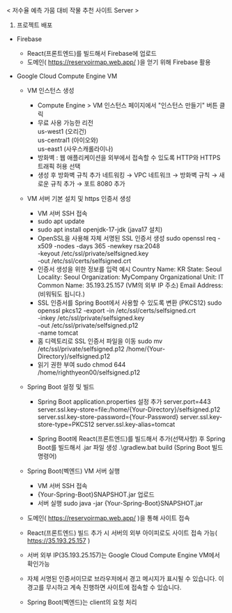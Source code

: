 < 저수율 예측 가뭄 대비 작물 추천 사이트 Server >

1. 프로젝트 배포
- Firebase
    * React(프론트엔드)를 빌드해서 Firebase에 업로드
    * 도메인( https://reservoirmap.web.app/ )을 얻기 위해 Firebase 활용

- Google Cloud Compute Engine VM
    * VM 인스턴스 생성
        - Compute Engine > VM 인스턴스 페이지에서 "인스턴스 만들기" 버튼 클릭
        - 무료 사용 가능한 리전 <br>
          us-west1 (오리건) <br>
          us-central1 (아이오와) <br>
          us-east1 (사우스캐롤라이나) 
        - 방화벽 : 웹 애플리케이션을 외부에서 접속할 수 있도록 HTTP와 HTTPS 트래픽 허용 선택
        - 생성 후 방화벽 규칙 추가
          네트워킹 → VPC 네트워크 → 방화벽 규칙 → 새로운 규칙 추가 → 포트 8080 추가

    * VM 서버 기본 설치 및 https 인증서 생성
        - VM 서버 SSH 접속
        - sudo apt update
        - sudo apt install openjdk-17-jdk (java17 설치)
        - OpenSSL을 사용해 자체 서명된 SSL 인증서 생성
          sudo openssl req -x509 -nodes -days 365 -newkey rsa:2048 \
          -keyout /etc/ssl/private/selfsigned.key \
          -out /etc/ssl/certs/selfsigned.crt
        - 인증서 생성을 위한 정보를 입력 예시
          Country Name: KR
          State: Seoul
          Locality: Seoul
          Organization: MyCompany
          Organizational Unit: IT
          Common Name: 35.193.25.157 (VM의 외부 IP 주소)
          Email Address: (비워둬도 됩니다.)
        - SSL 인증서를 Spring Boot에서 사용할 수 있도록 변환 (PKCS12)
          sudo openssl pkcs12 -export -in /etc/ssl/certs/selfsigned.crt \
          -inkey /etc/ssl/private/selfsigned.key \
          -out /etc/ssl/private/selfsigned.p12 \
          -name tomcat
        - 홈 디렉토리로 SSL 인증서 파일을 이동
          sudo mv /etc/ssl/private/selfsigned.p12 /home/{Your-Directory}/selfsigned.p12
        - 읽기 권한 부여
          sudo chmod 644 /home/righthyeon00/selfsigned.p12

    * Spring Boot 설정 및 빌드
        - Spring Boot application.properties 설정 추가
          server.port=443
          server.ssl.key-store=file:/home/{Your-Directory}/selfsigned.p12
          server.ssl.key-store-password={Your-Password}
          server.ssl.key-store-type=PKCS12
          server.ssl.key-alias=tomcat

        - Spring Boot에 React(프론트엔드)를 빌드해서 추가(선택사항) 후 Spring Boot를 빌드해서 .jar 파일 생성
          .\gradlew.bat build (Spring Boot 빌드 명령어)

    * Spring Boot(벡엔드) VM 서버 실행
        - VM 서버 SSH 접속
        - {Your-Spring-Boot}SNAPSHOT.jar 업로드
        - 서버 실행
          sudo java -jar {Your-Spring-Boot}SNAPSHOT.jar

    * 도메인( https://reservoirmap.web.app/ )을 통해 사이트 접속
    * React(프론트엔드) 빌드 추가 시 서버의 외부 아이피로도 사이트 접속 가능( https://35.193.25.157 )
    * 서버 외부 IP(35.193.25.157)는 Google Cloud Compute Engine VM에서 확인가능
    * 자체 서명된 인증서이므로 브라우저에서 경고 메시지가 표시될 수 있습니다. 이 경고를 무시하고 계속 진행하면 사이트에 접속할 수 있습니다.
    * Spring Boot(벡엔드)는 client의 요청 처리
